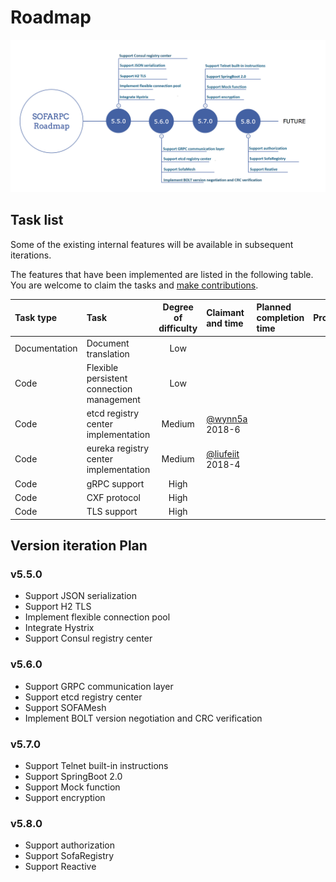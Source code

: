# Roadmap


![[Roadmap]()](./resources/roadmap.png)

## Task list

Some of the existing internal features will be available in subsequent iterations.

The features that have been implemented are listed in the following table. You are welcome to claim the tasks and [make contributions](https://github.com/alipay/sofa-rpc/wiki/Contributing).

|Task type |Task |Degree of difficulty|Claimant and time|Planned completion time|Progress|Related issues| 
|:----|:-----------|:-----:|:--------|:--------|:----|:--------:|
| Documentation | Document translation | Low | | | | |
| Code | Flexible persistent connection management | Low | | | | [#56](https://github.com/alipay/sofa-rpc/issues/56) |
| Code | etcd registry center implementation | Medium | [@wynn5a](https://github.com/wynn5a)<br>2018-6 | | | [#153](https://github.com/alipay/sofa -rpc/issues/153) | |
| Code | eureka registry center implementation | Medium| [@liufeiit](https://github.com/liufeiit)<br>2018-4 | | | [#52](https://github.com/alipay/sofa -rpc/issues/52) |
| Code | gRPC support | High | | | | [#57](https://github.com/alipay/sofa-rpc/issues/57) |
| Code | CXF protocol | High | | | | [#58](https://github.com/alipay/sofa-rpc/issues/58) |
| Code | TLS support | High | | | | |

## Version iteration Plan

### v5.5.0

- Support JSON serialization
- Support H2 TLS
- Implement flexible connection pool
- Integrate Hystrix
- Support Consul registry center


### v5.6.0

- Support GRPC communication layer
- Support etcd registry center
- Support SOFAMesh
- Implement BOLT version negotiation and CRC verification


### v5.7.0

- Support Telnet built-in instructions
- Support SpringBoot 2.0
- Support Mock function
- Support encryption

### v5.8.0

- Support authorization
- Support SofaRegistry
- Support Reactive